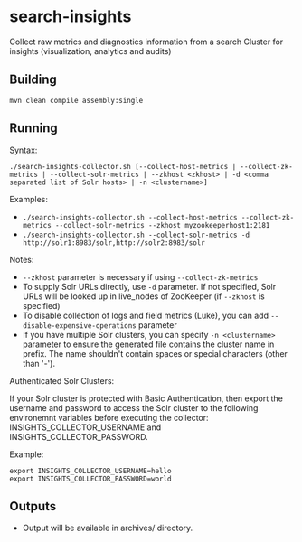 # search-insights
Collect raw metrics and diagnostics information from a search Cluster for insights (visualization, analytics and audits)

Building
--------

    mvn clean compile assembly:single


Running
-------

Syntax:

    ./search-insights-collector.sh [--collect-host-metrics | --collect-zk-metrics | --collect-solr-metrics | --zkhost <zkhost> | -d <comma separated list of Solr hosts> | -n <clustername>]

Examples:
    
*  `./search-insights-collector.sh --collect-host-metrics --collect-zk-metrics --collect-solr-metrics --zkhost myzookeeperhost1:2181`
*  `./search-insights-collector.sh --collect-solr-metrics -d http://solr1:8983/solr,http://solr2:8983/solr`

Notes:
    
* `--zkhost` parameter is necessary if using `--collect-zk-metrics`
* To supply Solr URLs directly, use `-d` parameter. If not specified, Solr URLs will be looked up in live_nodes of ZooKeeper (if `--zkhost` is specified)
* To disable collection of logs and field metrics (Luke), you can add `--disable-expensive-operations` parameter
* If you have multiple Solr clusters, you can specify `-n <clustername>` parameter to ensure the generated file contains the cluster name in prefix. The name shouldn't contain spaces or special characters (other than '-').

Authenticated Solr Clusters:

If your Solr cluster is protected with Basic Authentication, then export the username and password to access the Solr cluster to the following environemnt variables before executing the collector: INSIGHTS_COLLECTOR_USERNAME and INSIGHTS_COLLECTOR_PASSWORD.

Example:

    export INSIGHTS_COLLECTOR_USERNAME=hello
    export INSIGHTS_COLLECTOR_PASSWORD=world

Outputs
-------

* Output will be available in archives/ directory.

